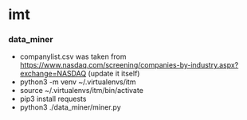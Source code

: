 # imt

### data_miner
* companylist.csv was taken from https://www.nasdaq.com/screening/companies-by-industry.aspx?exchange=NASDAQ (update it itself)
* python3 -m venv ~/.virtualenvs/itm
* source ~/.virtualenvs/itm/bin/activate
* pip3 install requests
* python3 ./data_miner/miner.py
